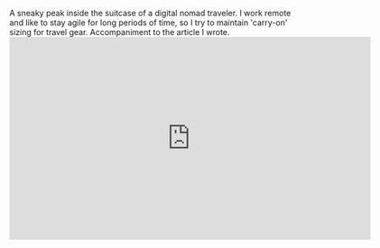 A sneaky peak inside the suitcase of a digital nomad traveler. I work remote and like to stay agile for long periods of time, so I try to maintain 'carry-on' sizing for travel gear. Accompaniment to the article I wrote. <iframe id="ytplayer" type="text/html" width="640" height="360" src="https://www.youtube.com/embed/iPqinmlEVM4?origin=https://www.ndjenkins.com/" frameborder="0"></iframe>
